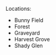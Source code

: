 ﻿---
label: Rare Giant Gem
---

Locations:
 - Bunny Field
 - Forest
 - Graveyard
 - Harvest Grove
 - Shady Glen
